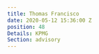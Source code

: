 ```yaml
---
title: Thomas Francisco
date: 2020-05-12 15:36:00 Z
position: 48
Details: KPMG
Section: advisory
---
```


